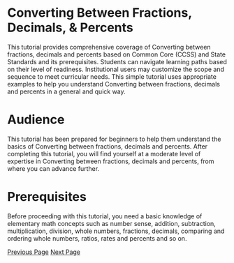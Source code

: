 # Converting Between Fractions, Decimals, & Percents
This tutorial provides comprehensive coverage of Converting between fractions, decimals and percents based on Common Core (CCSS) and State Standards and its prerequisites. Students can navigate learning paths based on their level of readiness. Institutional users may customize the scope and sequence to meet curricular needs. This simple tutorial uses appropriate examples to help you understand Converting between fractions, decimals and percents in a general and quick way.

# Audience
This tutorial has been prepared for beginners to help them understand the basics of Converting between fractions, decimals and percents. After completing this tutorial, you will find yourself at a moderate level of expertise in Converting between fractions, decimals and percents, from where you can advance further.

# Prerequisites
Before proceeding with this tutorial, you need a basic knowledge of elementary math concepts such as number sense, addition, subtraction, multiplication, division, whole numbers, fractions, decimals, comparing and ordering whole numbers, ratios, rates and percents and so on.


[Previous Page](../converting_between_fractions_decimals_percents/index.md) [Next Page](../converting_between_fractions_decimals_percents/converting_fraction_with_denominator_of_100_percentage.md) 

